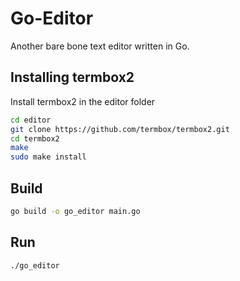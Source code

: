 # Go-Editor

Another bare bone text editor written in Go.

## Installing termbox2
Install termbox2 in the editor folder

```bash
cd editor
git clone https://github.com/termbox/termbox2.git
cd termbox2
make
sudo make install
```

## Build

```bash
go build -o go_editor main.go
```

## Run

```bash
./go_editor
```